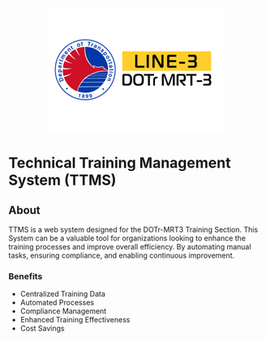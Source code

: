 <p align="middle"> <img src="./Assets/logos/DOTr-MRT3_landscape(d).png"></p>

# Technical Training Management System (TTMS)

## About

TTMS is a web system designed for the DOTr-MRT3 Training Section. This System can be a valuable tool for organizations looking to enhance the training processes and improve overall efficiency. By automating manual tasks, ensuring compliance, and enabling continuous improvement.

### Benefits

- Centralized Training Data
- Automated Processes
- Compliance Management
- Enhanced Training Effectiveness
- Cost Savings

